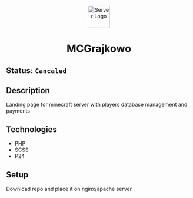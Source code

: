 <p align="center">
  <a href="https://imgur.com/a/APz7zdj">
    <img alt="Server Logo" src="https://i.imgur.com/8UBJgIa.png" width="60" />
  </a>
</p>
<h1 align="center">
  MCGrajkowo
</h1>

## Status: ````Cancaled````

## Description
Landing page for minecraft server with players database management and payments

## Technologies
- PHP
- SCSS
- P24

## Setup 
Download repo and place it on nginx/apache server


